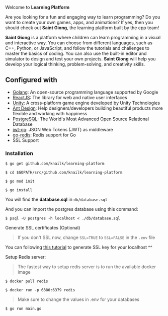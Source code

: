 Welcome to **Learning Platform**

Are you looking for a fun and engaging way to learn programming? Do you want to create your own games, apps, and animations? If yes, then you should check out **Saint Giong**, the learning platform built by the cpp team!

**Saint Giong** is a platform where children can learn programming in a visual and interactive way. You can choose from different languages, such as C++, Python, or JavaScript, and follow the tutorials and challenges to master the basics of coding. You can also use the built-in editor and simulator to design and test your own projects. **Saint Giong** will help you develop your logical thinking, problem-solving, and creativity skills.

## Configured with

- [Golang](https://go.dev/): An open-source programming language supported by Google
- [ReactJS](https://react.dev/): The library for web and native user interfaces
- [Unity](https://unity.com/): A cross-platform game engine developed by Unity Technologies
- [Ant Design](https://ant.design/): Help designers/developers building beautiful products more flexible and working with happiness
- [PostgreSQL](https://www.postgresql.org/): The World's Most Advanced Open Source Relational Database
- [jwt-go](https://github.com/golang-jwt/jwt): JSON Web Tokens (JWT) as middleware
- [go-redis](https://github.com/go-redis/redis): Redis support for Go
- SSL Support

### Installation

```
$ go get github.com/knailk/learning-platform
```

```
$ cd $GOPATH/src/github.com/knailk/learning-platform
```

```
$ go mod init
```

```
$ go install
```

You will find the **database.sql** in `db/database.sql`

And you can import the postgres database using this command:

```
$ psql -U postgres -h localhost < ./db/database.sql
```

Generate SSL certificates (Optional)

> If you don't SSL now, change `SSL=TRUE` to `SSL=FALSE` in the `.env` file

You can following [this tutorial](https://www.section.io/engineering-education/how-to-get-ssl-https-for-localhost/) to generate SSL key for your localhost ^^

Setup Redis server:
> The fastest way to setup redis server is to run the available docker image
```
$ docker pull redis
```
```
$ docker run -p 6380:6379 redis
```
> Make sure to change the values in .env for your databases
```
$ go run main.go
```




